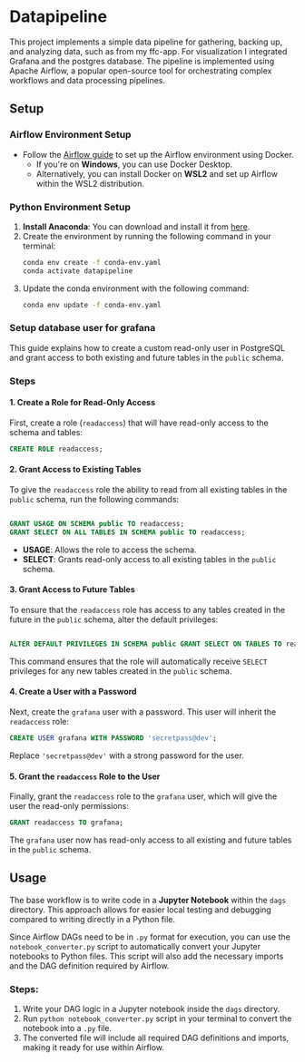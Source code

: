 # Datapipeline

This project implements a simple data pipeline for gathering, backing up, and analyzing data, such as from my ffc-app. For visualization I integrated Grafana and the postgres database. The pipeline is implemented using Apache Airflow, a popular open-source tool for orchestrating complex workflows and data processing pipelines.

## Setup

### Airflow Environment Setup
- Follow the [Airflow guide](https://airflow.apache.org/docs/apache-airflow/stable/start/docker.html) to set up the Airflow environment using Docker.
  - If you're on **Windows**, you can use Docker Desktop.
  - Alternatively, you can install Docker on **WSL2** and set up Airflow within the WSL2 distribution.

### Python Environment Setup
1. **Install Anaconda**: You can download and install it from [here](https://www.anaconda.com/products/individual).
2. Create the environment by running the following command in your terminal:
    ```bash
    conda env create -f conda-env.yaml
    conda activate datapipeline
    ```
3. Update the conda environment with the following command:
    ```bash
    conda env update -f conda-env.yaml
    ```

### Setup database user for grafana

This guide explains how to create a custom read-only user in PostgreSQL and grant access to both existing and future tables in the `public` schema.

### Steps

#### 1. Create a Role for Read-Only Access

First, create a role (`readaccess`) that will have read-only access to the schema and tables:

```sql
CREATE ROLE readaccess; 
```
#### 2\. Grant Access to Existing Tables

To give the `readaccess` role the ability to read from all existing tables in the `public` schema, run the following commands:

```sql

GRANT USAGE ON SCHEMA public TO readaccess;
GRANT SELECT ON ALL TABLES IN SCHEMA public TO readaccess;
```
-   **USAGE**: Allows the role to access the schema.
-   **SELECT**: Grants read-only access to all existing tables in the `public` schema.

#### 3\. Grant Access to Future Tables

To ensure that the `readaccess` role has access to any tables created in the future in the `public` schema, alter the default privileges:

```sql

ALTER DEFAULT PRIVILEGES IN SCHEMA public GRANT SELECT ON TABLES TO readaccess;
```
This command ensures that the role will automatically receive `SELECT` privileges for any new tables created in the `public` schema.

#### 4\. Create a User with a Password

Next, create the `grafana` user with a password. This user will inherit the `readaccess` role:

```sql
CREATE USER grafana WITH PASSWORD 'secretpass@dev';
```
Replace `'secretpass@dev'` with a strong password for the user.

#### 5\. Grant the `readaccess` Role to the User

Finally, grant the `readaccess` role to the `grafana` user, which will give the user the read-only permissions:

```sql
GRANT readaccess TO grafana;
```
The `grafana` user now has read-only access to all existing and future tables in the `public` schema.
## Usage
The base workflow is to write code in a **Jupyter Notebook** within the `dags` directory. This approach allows for easier local testing and debugging compared to writing directly in a Python file.

Since Airflow DAGs need to be in `.py` format for execution, you can use the `notebook_converter.py` script to automatically convert your Jupyter notebooks to Python files. This script will also add the necessary imports and the DAG definition required by Airflow.

### Steps:

1.  Write your DAG logic in a Jupyter notebook inside the `dags` directory.
2.  Run `python notebook_converter.py` script in your terminal to convert the notebook into a `.py` file.
3.  The converted file will include all required DAG definitions and imports, making it ready for use within Airflow.